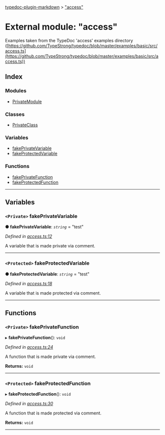[typedoc-plugin-markdown](../README.md) > ["access"](../modules/_access_.md)

# External module: "access"

Examples taken from the TypeDoc 'access' examples directory ([https://github.com/TypeStrong/typedoc/blob/master/examples/basic/src/access.ts](https://github.com/TypeStrong/typedoc/blob/master/examples/basic/src/access.ts))

## Index

### Modules

* [PrivateModule](_access_.privatemodule.md)

### Classes

* [PrivateClass](../classes/_access_.privateclass.md)

### Variables

* [fakePrivateVariable](_access_.md#fakeprivatevariable)
* [fakeProtectedVariable](_access_.md#fakeprotectedvariable)

### Functions

* [fakePrivateFunction](_access_.md#fakeprivatefunction)
* [fakeProtectedFunction](_access_.md#fakeprotectedfunction)

---

## Variables

<a id="fakeprivatevariable"></a>

### `<Private>` fakePrivateVariable

**● fakePrivateVariable**: *`string`* = "test"

*Defined in [access.ts:12](https://github.com/tgreyjs/typedoc-plugin-markdown/blob/master/test/src/access.ts#L12)*

A variable that is made private via comment.

___
<a id="fakeprotectedvariable"></a>

### `<Protected>` fakeProtectedVariable

**● fakeProtectedVariable**: *`string`* = "test"

*Defined in [access.ts:18](https://github.com/tgreyjs/typedoc-plugin-markdown/blob/master/test/src/access.ts#L18)*

A variable that is made protected via comment.

___

## Functions

<a id="fakeprivatefunction"></a>

### `<Private>` fakePrivateFunction

▸ **fakePrivateFunction**(): `void`

*Defined in [access.ts:24](https://github.com/tgreyjs/typedoc-plugin-markdown/blob/master/test/src/access.ts#L24)*

A function that is made private via comment.

**Returns:** `void`

___
<a id="fakeprotectedfunction"></a>

### `<Protected>` fakeProtectedFunction

▸ **fakeProtectedFunction**(): `void`

*Defined in [access.ts:30](https://github.com/tgreyjs/typedoc-plugin-markdown/blob/master/test/src/access.ts#L30)*

A function that is made protected via comment.

**Returns:** `void`

___

